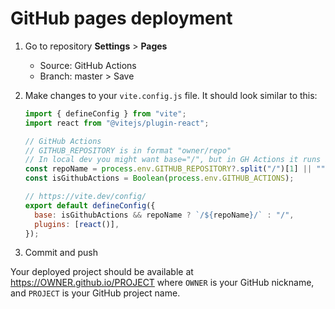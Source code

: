 # GitHub pages deployment

1. Go to repository **Settings** > **Pages**

   - Source: GitHub Actions
   - Branch: master > Save

2. Make changes to your `vite.config.js` file. It should look similar to this:

   ```js
   import { defineConfig } from "vite";
   import react from "@vitejs/plugin-react";
   
   // GitHub Actions
   // GITHUB_REPOSITORY is in format "owner/repo"
   // In local dev you might want base="/", but in GH Actions it runs in GITHUB_ACTIONS env.
   const repoName = process.env.GITHUB_REPOSITORY?.split("/")[1] || "";
   const isGithubActions = Boolean(process.env.GITHUB_ACTIONS);
   
   // https://vite.dev/config/
   export default defineConfig({
     base: isGithubActions && repoName ? `/${repoName}/` : "/",
     plugins: [react()],
   });
   
   ```

3. Commit and push



Your deployed project should be available at https://OWNER.github.io/PROJECT where `OWNER` is your GitHub nickname, and `PROJECT` is your GitHub project name.
